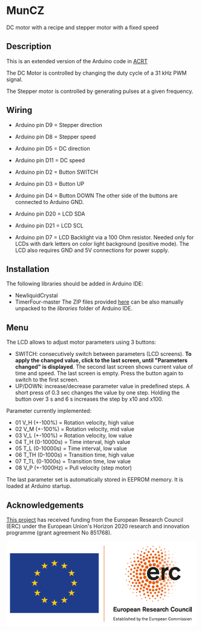 # MunCZ
DC motor with a recipe and stepper motor with a fixed speed

## Description

This is an extended version of the Arduino code in [ACRT](https://github.com/nemocrys/exp-motor-control/blob/main/ACRT)

The DC Motor is controlled by changing the duty cycle of a 31 kHz PWM signal.

The Stepper motor is controlled by generating pulses at a given frequency.

## Wiring

- Arduino pin D9 = Stepper direction
- Arduino pin D8 = Stepper speed
- Arduino pin D5 = DC direction
- Arduino pin D11 = DC speed

- Arduino pin D2 = Button SWITCH
- Arduino pin D3 = Button UP
- Arduino pin D4 = Button DOWN
The other side of the buttons are connected to Arduino GND.

- Arduino pin D20 = LCD SDA
- Arduino pin D21 = LCD SCL
- Arduino pin D7 = LCD Backlight via a 100 Ohm resistor. Needed only for LCDs with dark letters on color light background (positive mode).
The LCD also requires GND and 5V connections for power supply.

## Installation

The following libraries should be added in Arduino IDE:
- NewliquidCrystal
- TimerFour-master
The ZIP files provided [here](https://github.com/nemocrys/exp-motor-control/blob/main/libs) can be also manually unpacked to the *libraries* folder of Arduino IDE.

## Menu

The LCD allows to adjust motor parameters using 3 buttons:
- SWITCH: consecutively switch between parameters (LCD screens). **To apply the changed value, click to the last screen, until "Parameters changed" is displayed**. The second last screen shows current value of time and speed. The last screen is empty. Press the button again to switch to the first screen.
- UP/DOWN: increase/decrease parameter value in predefined steps. A short press of 0.3 sec changes the value by one step. Holding the button over 3 s and 6 s increases the step by x10 and x100.

Parameter currently implemented:
- 01 V_H  (+-100%)   = Rotation velocity, high value
- 02 V_M  (+-100%)   = Rotation velocity, mid value
- 03 V_L  (+-100%)   = Rotation velocity, low value
- 04 T_H  (0-10000s) = Time interval, high value
- 05 T_L  (0-10000s) = Time interval, low value
- 06 T_TH (0-1000s)  = Transition time, high value
- 07 T_TL (0-1000s)  = Transition time, low value
- 08 V_P  (+-1000Hz) = Pull velocity (step motor)

The last parameter set is automatically stored in EEPROM memory. It is loaded at Arduino startup.

## Acknowledgements

[This project](https://nemocrys.github.io/) has received funding from the European Research Council (ERC) under the European Union's Horizon 2020 research and innovation programme (grant agreement No 851768).

<img src="https://github.com/nemocrys/test-cz-induction/blob/main/EU-ERC.png">

